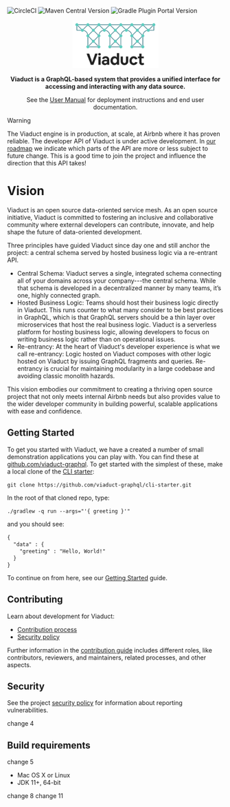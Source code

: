 ![CircleCI](https://img.shields.io/circleci/build/github/airbnb/viaduct)
![Maven Central Version](https://img.shields.io/maven-central/v/com.airbnb.viaduct/bom)
![Gradle Plugin Portal Version](https://img.shields.io/gradle-plugin-portal/v/com.airbnb.viaduct.application-gradle-plugin)

<p align="center">
  <a href="https://airbnb.io/viaduct"> 
    <img src=".github/viaduct_logo.jpg" alt="Viaduct logo" width="200">
  </a>  
</p> 
<p align="center">
    <b>Viaduct is a GraphQL-based system that provides a unified interface for accessing and interacting with any data source.</b> 
</p>
<p align="center">
    See the <a href="https://airbnb.io/viaduct/docs/">User Manual</a> for deployment instructions and end user documentation.
</p>
 

> [!WARNING]
> The Viaduct engine is in production, at scale, at Airbnb where it has proven reliable. The developer API of Viaduct is under active development. In [our roadmap](https://airbnb.io/viaduct/roadmap) we indicate which parts of the API are more or less subject to future change.  This is a good time to join the project and influence the direction that this API takes!

# Vision

Viaduct is an open source data-oriented service mesh. As an open source initiative, Viaduct is committed to fostering an inclusive and collaborative community where external developers can contribute, innovate, and help shape the future of data-oriented development.

Three principles have guided Viaduct since day one and still anchor the project: a central schema served by hosted business logic via a re-entrant API.
* Central Schema: Viaduct serves a single, integrated schema connecting all of your domains across your company---the central schema.  While that schema is developed in a decentralized manner by many teams, it’s one, highly connected graph.
* Hosted Business Logic: Teams should host their business logic directly in Viaduct.  This runs counter to what many consider to be best practices in GraphQL, which is that GraphQL servers should be a thin layer over microservices that host the real business logic.  Viaduct is a serverless platform for hosting business logic, allowing developers to focus on writing business logic rather than on operational issues.
* Re-entrancy: At the heart of Viaduct's developer experience is what we call re-entrancy: Logic hosted on Viaduct composes with other logic hosted on Viaduct by issuing GraphQL fragments and queries.  Re-entrancy is crucial for maintaining modularity in a large codebase and avoiding classic monolith hazards.

This vision embodies our commitment to creating a thriving open source project that not only meets internal Airbnb needs but also provides value to the wider developer community in building powerful, scalable applications with ease and confidence.

## Getting Started

To get you started with Viaduct, we have a created a number of small demonstration applications you can play with.  You can find these at [github.com/viaduct-graphql](https://github.com/viaduct-graphql).  To get started with the simplest of these, make a local clone of the [CLI starter](https://github.com/viaduct-graphql/cli-starter):

```shell
git clone https://github.com/viaduct-graphql/cli-starter.git
```

In the root of that cloned repo, type:

```shell
./gradlew -q run --args="'{ greeting }'"
```

and you should see:

```shell
{
  "data" : {
    "greeting" : "Hello, World!"
  }
}
```

To continue on from here, see our [Getting Started](https://airbnb.io/viaduct/docs/getting_started/) guide.

## Contributing

Learn about development for Viaduct:

* [Contribution process](CONTRIBUTING.md)
* [Security policy](SECURITY.md)

Further information in the [contribution guide](CONTRIBUTING.md) includes different roles, like contributors, reviewers, and maintainers, related processes, and other aspects.

## Security

See the project [security policy](SECURITY.md) for
information about reporting vulnerabilities.

change 4

## Build requirements

change 5
* Mac OS X or Linux
* JDK 11+, 64-bit

change 8
change 11
